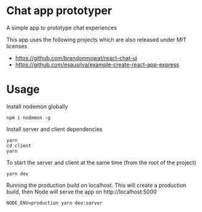 # Chat app prototyper

A simple app to prototype chat experiences


This app uses the following projects which are also released under MIT licenses
* https://github.com/brandonmowat/react-chat-ui
* https://github.com/esausilva/example-create-react-app-express


# Usage

Install nodemon globally
```
npm i nodemon -g
```

Install server and client dependencies
```
yarn
cd client
yarn
```
To start the server and client at the same time (from the root of the project)

```
yarn dev
```

Running the production build on localhost. This will create a production build, then Node will serve the app on http://localhost:5000

```
NODE_ENV=production yarn dev:server
```
